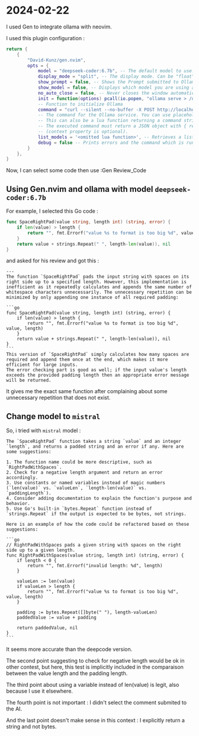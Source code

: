 # 2024-02-22

I used Gen to integrate ollama with neovim.

I used this plugin configuration :

```lua
return {
	{
		"David-Kunz/gen.nvim",
		opts = {
			model = "deepseek-coder:6.7b", -- The default model to use.
			display_mode = "split", -- The display mode. Can be "float" or "split".
			show_prompt = false, -- Shows the Prompt submitted to Ollama.
			show_model = false, -- Displays which model you are using at the beginning of your chat session.
			no_auto_close = false, -- Never closes the window automatically.
			init = function(options) pcall(io.popen, "ollama serve > /dev/null 2>&1 &") end,
			-- Function to initialize Ollama
			command = "curl --silent --no-buffer -X POST http://localhost:11434/api/generate -d $body",
			-- The command for the Ollama service. You can use placeholders $prompt, $model and $body (shellescaped).
			-- This can also be a lua function returning a command string, with options as the input parameter.
			-- The executed command must return a JSON object with { response, context }
			-- (context property is optional).
			list_models = '<omitted lua function>', -- Retrieves a list of model names
			debug = false -- Prints errors and the command which is run.
		}
	},
}
```

Now, I can select some code then use :Gen Review_Code

## Using Gen.nvim and ollama with model `deepseek-coder:6.7b`

For example, I selected this Go code :

```go
func SpaceRightPad(value string, length int) (string, error) {
	if len(value) > length {
		return "", fmt.Errorf("value %s to format is too big %d", value, length)
	}
	return value + strings.Repeat(" ", length-len(value)), nil
}
```

and asked for his review and got this :

    ---
    The function `SpaceRightPad` pads the input string with spaces on its right side up to a specified length. However, this implementation is inefficient as it repeatedly calculates and appends the same number of whitespace characters unnecessarily. The unnecessary repetition can be minimized by only appending one instance of all required padding:

    ```go
    func SpaceRightPad(value string, length int) (string, error) {
        if len(value) > length {
            return "", fmt.Errorf("value %s to format is too big %d", value, length)
        }
        return value + strings.Repeat(" ", length-len(value)), nil
    }
    ```
    This version of `SpaceRightPad` simply calculates how many spaces are required and append them once at the end, which makes it more efficient for large inputs.
    The error checking part is good as well; if the input value's length exceeds the provided padding length then an appropriate error message will be returned.

It gives me the exact same function after complaining about some unnecessary repetition that does not exist.

## Change model to `mistral`

So, i tried with `mistral` model :

    The `SpaceRightPad` function takes a string `value` and an integer `length`, and returns a padded string and an error if any. Here are some suggestions:

    1. The function name could be more descriptive, such as `RightPadWithSpaces`.
    2. Check for a negative length argument and return an error accordingly.
    3. Use constants or named variables instead of magic numbers (`len(value)` vs. `valueLen`, `length-len(value)` vs. `paddingLength`).
    4. Consider adding documentation to explain the function's purpose and behavior.
    5. Use Go's built-in `bytes.Repeat` function instead of `strings.Repeat` if the output is expected to be bytes, not strings.

    Here is an example of how the code could be refactored based on these suggestions:

    ```go
    // RightPadWithSpaces pads a given string with spaces on the right side up to a given length.
    func RightPadWithSpaces(value string, length int) (string, error) {
        if length < 0 {
            return "", fmt.Errorf("invalid length: %d", length)
        }

        valueLen := len(value)
        if valueLen > length {
            return "", fmt.Errorf("value %s to format is too big %d", value, length)
        }

        padding := bytes.Repeat([]byte(" "), length-valueLen)
        paddedValue := value + padding

        return paddedValue, nil
    }
    ```

It seems more accurate than the deepcode version.

The second point suggesting to check for negative length would be ok in other contest,
but here, this test is implicitly included in the comparaison between the value
length and the padding length.

The third point about using a variable instead of len(value) is legit, also
because I use it elsewhere.

The fourth point is not important : I didn't select the comment submited to the
AI.

And the last point doesn't make sense in this context : I explicitly return a string and not bytes.

